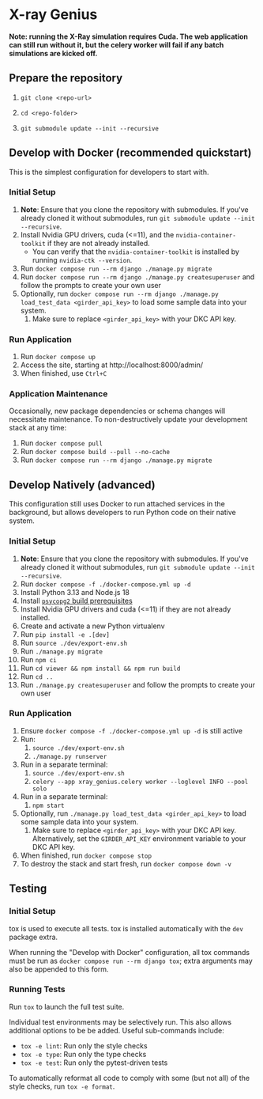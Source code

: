 # X-ray Genius

**Note: running the X-Ray simulation requires Cuda. The web application can still run without it, but the celery worker will
fail if any batch simulations are kicked off.**

## Prepare the repository 
1. `git clone <repo-url>`

2. `cd <repo-folder>`

3. `git submodule update --init --recursive`

## Develop with Docker (recommended quickstart)
This is the simplest configuration for developers to start with.

### Initial Setup
1. **Note**: Ensure that you clone the repository with submodules. If you've already cloned it without submodules, run `git submodule update --init --recursive`.
2. Install Nvidia GPU drivers, cuda (<=11), and the `nvidia-container-toolkit` if they are not already installed.
   - You can verify that the `nvidia-container-toolkit` is installed by running `nvidia-ctk --version`.
3. Run `docker compose run --rm django ./manage.py migrate`
4. Run `docker compose run --rm django ./manage.py createsuperuser`
   and follow the prompts to create your own user
5. Optionally, run `docker compose run --rm django ./manage.py load_test_data <girder_api_key>`
   to load some sample data into your system.
   1. Make sure to replace `<girder_api_key>` with your DKC API key.

### Run Application
1. Run `docker compose up`
2. Access the site, starting at http://localhost:8000/admin/
3. When finished, use `Ctrl+C`

### Application Maintenance
Occasionally, new package dependencies or schema changes will necessitate
maintenance. To non-destructively update your development stack at any time:
1. Run `docker compose pull`
2. Run `docker compose build --pull --no-cache`
3. Run `docker compose run --rm django ./manage.py migrate`

## Develop Natively (advanced)
This configuration still uses Docker to run attached services in the background,
but allows developers to run Python code on their native system.

### Initial Setup
1. **Note**: Ensure that you clone the repository with submodules. If you've already cloned it without submodules, run `git submodule update --init --recursive`.
2. Run `docker compose -f ./docker-compose.yml up -d`
3. Install Python 3.13 and Node.js 18
4. Install
   [`psycopg2` build prerequisites](https://www.psycopg.org/docs/install.html#build-prerequisites)
5. Install Nvidia GPU drivers and cuda (<=11) if they are not already installed.
6. Create and activate a new Python virtualenv
7. Run `pip install -e .[dev]`
8. Run `source ./dev/export-env.sh`
9. Run `./manage.py migrate`
10. Run `npm ci`
11. Run `cd viewer && npm install && npm run build`
12. Run `cd ..` 
13. Run `./manage.py createsuperuser` and follow the prompts to create your own user

### Run Application
1.  Ensure `docker compose -f ./docker-compose.yml up -d` is still active
2. Run:
   1. `source ./dev/export-env.sh`
   2. `./manage.py runserver`
3. Run in a separate terminal:
   1. `source ./dev/export-env.sh`
   2. `celery --app xray_genius.celery worker --loglevel INFO --pool solo`
4. Run in a separate terminal:
   1. `npm start`
5. Optionally, run `./manage.py load_test_data <girder_api_key>`
   to load some sample data into your system.
   1. Make sure to replace `<girder_api_key>` with your DKC API key. Alternatively, set the
      `GIRDER_API_KEY` environment variable to your DKC API key.
5. When finished, run `docker compose stop`
6. To destroy the stack and start fresh, run `docker compose down -v`

## Testing
### Initial Setup
tox is used to execute all tests.
tox is installed automatically with the `dev` package extra.

When running the "Develop with Docker" configuration, all tox commands must be run as
`docker compose run --rm django tox`; extra arguments may also be appended to this form.

### Running Tests
Run `tox` to launch the full test suite.

Individual test environments may be selectively run.
This also allows additional options to be be added.
Useful sub-commands include:
* `tox -e lint`: Run only the style checks
* `tox -e type`: Run only the type checks
* `tox -e test`: Run only the pytest-driven tests

To automatically reformat all code to comply with
some (but not all) of the style checks, run `tox -e format`.
